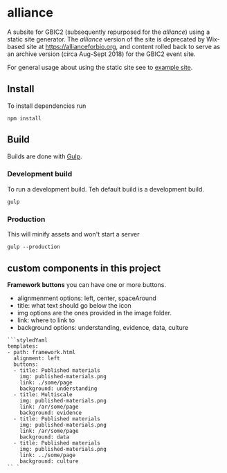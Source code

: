 # alliance
A subsite for GBIC2 (subsequently repurposed for the _alliance_) using a static site generator. The _alliance_ version of the site is deprecated by Wix-based site at https://allianceforbio.org, and content rolled back to serve as an archive version (circa Aug-Sept 2018) for the GBIC2 event site.

For general usage about using the static site see to [example site](ssg.gbif-uat.org).

## Install
To install dependencies run
```
npm install
```

## Build
Builds are done with [Gulp](http://gulpjs.com/).

### Development build
To run a development build. Teh default build is a development build.

```
gulp
```

### Production
This will minify assets and won't start a server
```
gulp --production
```

## custom components in this project

**Framework buttons**
you can have one or more buttons.

* alignmenment options: left, center, spaceAround
* title: what text should go below the icon
* img options are the ones provided in the image folder. 
* link: where to link to
* background options: understanding, evidence, data, culture

```
```styledYaml
templates:
- path: framework.html
  alignment: left
  buttons:
  - title: Published materials
    img: published-materials.png
    link: ./some/page
    background: understanding
  - title: Multiscale
    img: published-materials.png
    link: /ar/some/page
    background: evidence
  - title: Published materials
    img: published-materials.png
    link: /ar/some/page
    background: data
  - title: Published materials
    img: published-materials.png
    link: ../some/page
    background: culture
`` `
```
